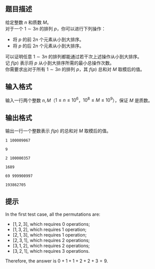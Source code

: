 ## 题目描述

给定整数 $n$ 和质数 $M$。  
对于一个 $1\sim 3n$ 的排列 $p$，你可以进行下列操作：

- 将 $p$ 的前 $2n$ 个元素从小到大排序。
- 将 $p$ 的后 $2n$ 个元素从小到大排序。

可以证明任意 $1\sim 3n$ 的排列都能通过若干次上述操作从小到大排序。  
记 $f(p)$ 表示将 $p$ 从小到大排序所需的最小总操作次数。  
你需要求出对于所有 $1\sim 3n$ 的排列 $p$，其 $f(p)$ 总和对 $M$ 取模后的值。

## 输入格式

输入一行两个整数 $n,M$（$1\leq n\leq 10^6$，$10^8\leq M\leq 10^9$），保证 $M$ 是质数。  

## 输出格式

输出一行一个整数表示 $f(p)$ 的总和对 $M$ 取模后的值。

```input1
1 100009067
```

```output1
9
```

```input2
2 100000357
```

```output2
1689
```

```input3
69 999900997
```

```output3
193862705
```

## 提示

In the first test case, all the permutations are:

- $[1, 2, 3]$, which requires $0$ operations;
- $[1, 3, 2]$, which requires $1$ operation;
- $[2, 1, 3]$, which requires $1$ operation;
- $[2, 3, 1]$, which requires $2$ operations;
- $[3, 1, 2]$, which requires $2$ operations;
- $[3, 2, 1]$, which requires $3$ operations.

Therefore, the answer is $0+1+1+2+2+3=9$.
